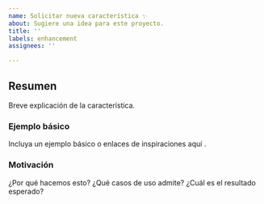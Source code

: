 ```yaml
---
name: Solicitar nueva característica ✨
about: Sugiere una idea para este proyecto.
title: ''
labels: enhancement
assignees: ''

---
```


## Resumen
Breve explicación de la característica.

### Ejemplo básico
Incluya un ejemplo básico o enlaces de inspiraciones aquí .

### Motivación
¿Por qué hacemos esto? ¿Qué casos de uso admite? ¿Cuál es el resultado esperado?
